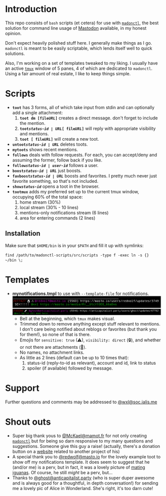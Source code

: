 Introduction
============

This repo consists of `bash` scripts (et cetera) for use with [`madonctl`][1], the best solution for command line usage of [Mastodon][4] available, in my honest opinion.

Don't expect heavily polished stuff here. I generally make things as I go. `madonctl` is meant to be easily scriptable, which lends itself well to quick solutions.

Also, I'm working on a set of templates tweaked to my liking. I usually have an active [`tmux`][2] window of 5 panes, 4 of which are dedicated to `madonctl`. Using a fair amount of real estate, I like to keep things simple.

Scripts
=======

 * **`toot`** has 3 forms, all of which take input from stdin and can optionally add a single attachment:
   1. **`toot dm [file`*****`URL`*****`]`** creates a direct message. don't forget to include the mention.
   1. **`toot`*****`status-id | URL`*****`[ file`*****`URL`*****`]`** will reply with appropriate visibility and mentions.
   1. **`toot [ file`*****`URL`*****`]`** will create a new toot.
 * **`untoot`*****`status-id | URL`*** deletes toots.
 * **`mytoots`** shows recent mentions.
 * **`follows`** deals with follow requests. For each, you can accept/deny and assuming the former, follow back if you like.
 * **`follow`*****`status-id | user-id`*** follows a user.
 * **`boost`*****`status-id | URL`*** just boosts. 
 * **`favboost`*****`status-id | URL`*** boosts and favorites. I pretty much never just favorite something, so that's not included.
 * **`show`*****`status-id`*** opens a toot in the browser.
 * **`tootmux`** adds my preferred set up to the current tmux window, occupying 60% of the total space:
   1. home stream (30%)
   1. local stream (30% - 10 lines)
   1. mentions-only notifications stream (6 lines)
   1. area for entering commands (2 lines)

Installation
------------

Make sure that `$HOME/bin` is in your `$PATH` and fill it up with symlinks:

```
find /path/to/madonctl-scripts/src/scripts -type f -exec ln -s {} ~/bin \;
```

Templates
=========

 * **mynotifications.tmpl** to use with `--template-file` for notifications.
   ![pic of mynotifications.tmpl in action](https://raw.githubusercontent.com/wxl/madonctl-scripts/master/assets/images/mynotifications.png "direct, sensitive toot with content warning")
   ![pic of mynotifications.tmpl with attachment](https://raw.githubusercontent.com/wxl/madonctl-scripts/master/assets/images/attachmentnotification.png "public toot with attachment")
   * Bell at the beginning, which `tmux` makes visual.
   * Trimmed down to remove anything except stuff relevant to mentions. I don't care being notified about reblogs or favorites (but thank you for them!), so none of that is there.
   * Emojis for `sensitive: true` (⚠), `visibility: direct` (🔒), and whether or not there are attachments (📎).
   * No names, no attachment links. 
   * As little as 2 lines (default can be up to 10 times that):
     1. status-id (reply-to-id as relevant), account and id, link to status
     2. spoiler (if available) followed by message.

Support
=======

Further questions and comments may be addressed to [@wxl@soc.ialis.me][3] 

Shout outs
==========

 * Super big thank yous to [@McKael@mamot.fr][7] for not only creating [`madonctl`][1] but for being so darn responsive to my many questions and suggestions. Someone give this guy a raise! (actually, there's a donation button on a [website][8] related to another project of his)
 * A special thank you to [@redwolf@masto.io][5] for the lovely example toot to show off my notifications template. It does seem to suggest that he (and/or me) is a perv, but in fact, it was a lovely picture of [mating iguanas][6]. Of course, he still *might* be a perv, but…
 * Thanks to [@ghost@anticapitalist.party][9] (who is super duper awesome and is always good for a thoughtful, in depth conversation!) for sending me a lovely pic of Alice in Wonderland. She's right, it's too darn cute!

[1]: https://github.com/McKael/madonctl
[2]: https://github.com/tmux/tmux
[3]: https://soc.ialis.me/@wxl
[4]: https://github.com/tootsuite/mastodon
[5]: https://masto.io/@redwolf
[6]: https://pictor.ialis.me/media_attachments/files/000/218/734/original/79069ce1b3ea6da5.jpg
[7]: https://mamot.fr/@McKael
[8]: https://mcabber.com/
[9]: https://anticapitalist.party/@ghost
